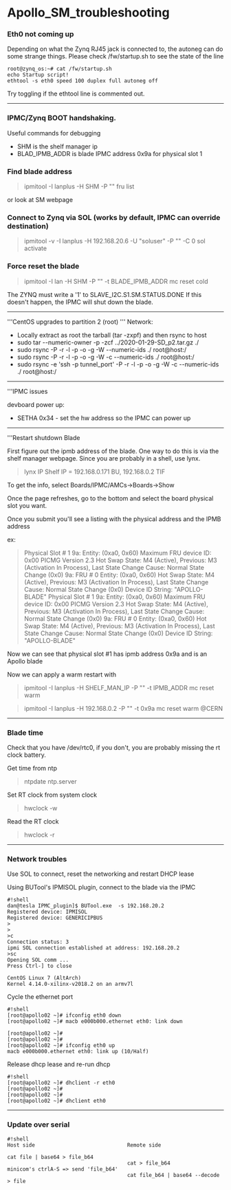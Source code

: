 # Apollo_SM_troubleshooting



### Eth0 not coming up

Depending on what the Zynq RJ45 jack is connected to, the autoneg can do some strange things.
Please check /fw/startup.sh to see the state of the line
```
root@zynq_os:~# cat /fw/startup.sh
echo Startup script!
ethtool -s eth0 speed 100 duplex full autoneg off
```
Try toggling if the ethtool line is commented out.

----

### IPMC/Zynq BOOT handshaking.

Useful commands for debugging
 * SHM is the shelf manager ip
 * BLAD_IPMB_ADDR is blade IPMC address 0x9a for physical slot 1


### Find blade address

> ipmitool -I lanplus -H SHM -P "" fru list

or look at SM webpage

### Connect to Zynq via SOL (works by default, IPMC can override destination)

> ipmitool -v -I lanplus -H 192.168.20.6 -U "soluser" -P "<PWD>" -C 0 sol activate



### Force reset the blade

> ipmitool -I lan -H SHM -P "" -t BLADE_IPMB_ADDR mc reset cold


The ZYNQ must write a '1' to SLAVE_I2C.S1.SM.STATUS.DONE
If this doesn't happen, the IPMC will shut down the blade.

----
'''CentOS upgrades to partition 2 (root)
'''
Network:
 * Locally extract as root the tarball (tar -zxpf) and then rsync to host
 * sudo tar --numeric-owner -p -zcf ../2020-01-29-SD_p2.tar.gz ./
 * sudo rsync -P -r -l -p -o -g -W --numeric-ids ./ root@host:/
 * sudo rsync -P -r -l -p -o -g -W -c --numeric-ids ./ root@host:/
 * sudo rsync -e 'ssh -p tunnel_port' -P -r -l -p -o -g -W -c --numeric-ids ./ root@host:/


----
'''IPMC issues

devboard power up:
 * SETHA 0x34 - set the hw address so the IPMC can power up


----
'''Restart shutdown Blade

First figure out the ipmb address of the blade.  One way to do this is via the shelf manager webpage.  Since you are probably in a shell, use lynx.

> lynx IP
Shelf IP = 192.168.0.171 BU,  192.168.0.2 TIF

To get the info, select Boards/IPMC/AMCs->Boards->Show

Once the page refreshes, go to the bottom and select the board physical slot you want.

Once you submit you'll see a listing with the physical address and the IPMB address

ex:

>Physical Slot # 1
>   9a: Entity: (0xa0, 0x60) Maximum FRU device ID: 0x00
>       PICMG Version 2.3
>       Hot Swap State: M4 (Active), Previous: M3 (Activation In Process), Last State Change Cause: Normal State Change (0x0)
>   9a: FRU # 0
>       Entity: (0xa0, 0x60)
>       Hot Swap State: M4 (Active), Previous: M3 (Activation In Process), Last State Change Cause: Normal State Change (0x0)
>       Device ID String: "APOLLO-BLADE"
>Physical Slot # 1
>   9a: Entity: (0xa0, 0x60) Maximum FRU device ID: 0x00
>       PICMG Version 2.3
>       Hot Swap State: M4 (Active), Previous: M3 (Activation In Process), Last State Change Cause: Normal State Change (0x0)
>   9a: FRU # 0
>       Entity: (0xa0, 0x60)
>       Hot Swap State: M4 (Active), Previous: M3 (Activation In Process), Last State Change Cause: Normal State Change (0x0)
>       Device ID String: "APOLLO-BLADE"


Now we can see that physical slot #1 has ipmb address 0x9a and is an Apollo blade

Now we can apply a warm restart with
>ipmitool -I lanplus -H SHELF_MAN_IP -P "" -t IPMB_ADDR mc reset warm

>ipmitool -I lanplus -H 192.168.0.2 -P "" -t 0x9a mc reset warm
@CERN

----
### Blade time
Check that you have /dev/rtc0, if you don't, you are probably missing the rt clock battery.

Get time from ntp
>ntpdate ntp.server

Set RT clock from system clock
>hwclock -w

Read the RT clock
>hwclock -r

----
### Network troubles
Use SOL to connect, reset the networking and restart DHCP lease

Using BUTool's IPMISOL plugin, connect to the blade via the IPMC
```
#!shell
dan@tesla IPMC_plugin]$ BUTool.exe  -s 192.168.20.2
Registered device: IPMISOL
Registered device: GENERICIPBUS
>
>
>c
Connection status: 3
ipmi SOL connection established at address: 192.168.20.2
>sc
Opening SOL comm ...
Press Ctrl-] to close

CentOS Linux 7 (AltArch)
Kernel 4.14.0-xilinx-v2018.2 on an armv7l
```
Cycle the ethernet port
```
#!shell
[root@apollo02 ~]# ifconfig eth0 down
[root@apollo02 ~]# macb e000b000.ethernet eth0: link down

[root@apollo02 ~]#
[root@apollo02 ~]#
[root@apollo02 ~]# ifconfig eth0 up
macb e000b000.ethernet eth0: link up (10/Half)
```
Release dhcp lease and re-run dhcp
```
#!shell
[root@apollo02 ~]# dhclient -r eth0
[root@apollo02 ~]#
[root@apollo02 ~]#
[root@apollo02 ~]# dhclient eth0
```

----
### Update over serial
```
#!shell
Host side                              Remote side

cat file | base64 > file_b64
                                       cat > file_b64
minicom's ctrlA-S => send 'file_b64'
                                       cat file_b64 | base64 --decode > file
```
